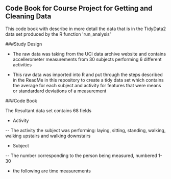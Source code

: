 ## Code Book for Course Project for Getting and Cleaning Data

This code book with describe in more detail the data that is in the TidyData2 data set produced by the R function 'run_analysis'

###Study Design


-  The raw data was taking from the UCI data archive website and contains accellerometer measurements from 30 subjects performing 6 different activities 

-  This raw data was imported into R and put through the steps described in the ReadMe in this repository to create a tidy data set which contains the average for each subject and activity for features that were means or standardard deviations of a measurement

###Code Book

The Resultant data set contains 68 fields

-   Activity

--  The activity the subject was performing: laying, sitting, standing, walking, walking upstairs and walking downstairs

-   Subject

--  The number corresponding to the person being measured, numbered 1-30

-  the following are time measurements
